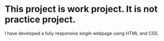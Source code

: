 # This project is work project. It is not practice project.
I have developed a fully responsive single webpage using HTML and CSS.